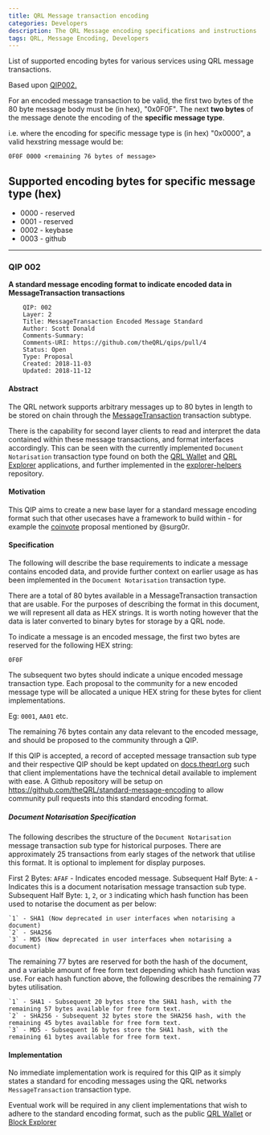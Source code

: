 ```yaml
---
title: QRL Message transaction encoding
categories: Developers
description: The QRL Message encoding specifications and instructions
tags: QRL, Message Encoding, Developers
---
```


List of supported encoding bytes for various services using QRL message transactions. 

Based upon [QIP002.](https://github.com/theQRL/qips/tree/master/2.Proposals/1.%20Open/2%20-%20MessageTransaction%20Encoded%20Message%20Standard)

For an encoded message transaction to be valid, the first two bytes of the 80 byte message body must be (in hex), "0x0F0F".
The next **two bytes** of the message denote the encoding of the **specific message type**.

i.e. where the encoding for specific message type is (in hex) "0x0000", a valid hexstring message would be:
 
`0F0F 0000 <remaining 76 bytes of message>`

## Supported encoding bytes for specific message type (hex)

- 0000 - reserved
- 0001 - reserved
- 0002 - keybase
- 0003 - github

---

### QIP 002

**A standard message encoding format to indicate encoded data in MessageTransaction transactions**

```
	QIP: 002
	Layer: 2
	Title: MessageTransaction Encoded Message Standard
	Author: Scott Donald
	Comments-Summary: 
	Comments-URI: https://github.com/theQRL/qips/pull/4
	Status: Open
	Type: Proposal
	Created: 2018-11-03
	Updated: 2018-11-12
```


#### Abstract

The QRL network supports arbitrary messages up to 80 bytes in length to be stored on chain through the [MessageTransaction](https://github.com/theQRL/QRL/blob/v1.1.6/src/qrl/core/txs/MessageTransaction.py#L8) transaction subtype.

There is the capability for second layer clients to read and interpret the data contained within these message transactions, and format interfaces accordingly. This can be seen with the currently implemented `Document Notarisation` transaction type found on both the [QRL Wallet](https://github.com/theQRL/qrl-wallet/blob/v1.0.4/imports/ui/pages/tools/notarise/start.js#L71) and [QRL Explorer](https://github.com/theQRL/block-explorer/blob/2b11358f31415812bd374fb572c6ab9c8a06e9ad/imports/ui/components/tx/tx.html#L124) applications, and further implemented in the [explorer-helpers](https://github.com/theQRL/explorer-helpers/blob/v0.0.7/index.js#L356) repository.


#### Motivation

This QIP aims to create a new base layer for a standard message encoding format such that other usecases have a framework to build within - for example the [coinvote](https://github.com/theQRL/qips/pull/2#issuecomment-434810654) proposal mentioned by @surg0r.

#### Specification

The following will describe the base requirements to indicate a message contains encoded data, and provide further context on earlier usage as has been implemented in the `Document Notarisation` transaction type.

There are a total of 80 bytes available in a MessageTransaction transaction that are usable. For the purposes of describing the format in this document, we will represent all data as HEX strings. It is worth noting however that the data is later converted to binary bytes for storage by a QRL node.

To indicate a message is an encoded message, the first two bytes are reserved for the following HEX string:

`0F0F`

The subsequent two bytes should indicate a unique encoded message transaction type. Each proposal to the community for a new encoded message type will be allocated a unique HEX string for these bytes for client implementations.

Eg: `0001`, `AA01` etc.

The remaining 76 bytes contain any data relevant to the encoded message, and should be proposed to the community through a QIP.

If this QIP is accepted, a record of accepted message transaction sub type and their respective QIP should be kept updated on [docs.theqrl.org](https://github.com/theQRL/docs.theqrl.org) such that client implementations have the technical detail available to implement with ease. A Github repository will be setup on https://github.com/theQRL/standard-message-encoding to allow community pull requests into this standard encoding format.


##### Document Notarisation Specification

The following describes the structure of the `Document Notarisation` message transaction sub type for historical purposes. There are approximately 25 transactions from early stages of the network that utilise this format. It is optional to implement for display purposes.

First 2 Bytes: `AFAF` - Indicates encoded message.
Subsequent Half Byte: `A` - Indicates this is a document notarisation message transaction sub type.
Subsequent Half Byte: `1`, `2`, or `3` indicating which hash function has been used to notarise the document as per below:

    `1` - SHA1 (Now deprecated in user interfaces when notarising a document)
    `2` - SHA256
    `3` - MD5 (Now deprecated in user interfaces when notarising a document)

The remaining 77 bytes are reserved for both the hash of the document, and a variable amount of free form text depending which hash function was use. For each hash function above, the following describes the remaining 77 bytes utilisation.

    `1` - SHA1 - Subsequent 20 bytes store the SHA1 hash, with the remaining 57 bytes available for free form text.
    `2` - SHA256 - Subsequent 32 bytes store the SHA256 hash, with the remaining 45 bytes available for free form text.
    `3` - MD5 - Subsequent 16 bytes store the SHA1 hash, with the remaining 61 bytes available for free form text.

#### Implementation

No immediate implementation work is required for this QIP as it simply states a standard for encoding messages using the QRL networks `MessageTransaction` transaction type.

Eventual work will be required in any client implementations that wish to adhere to the standard encoding format, such as the public [QRL Wallet](https://wallet.theqrl.org/) or [Block Explorer](https://explorer.theqrl.org/)
